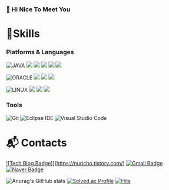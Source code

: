 ### 👋 Hi Nice To Meet You

# 💪Skills
### Platforms & Languages
![JAVA](https://img.shields.io/badge/JAVA-007396?style=for-the-badge&logo=java&logoColor=white")
<img src="https://img.shields.io/badge/Spring-6DB33F?style=for-the-badge&logo=Spring&logoColor=white">
<img src="https://img.shields.io/badge/html-E34F26?style=for-the-badge&logo=html5&logoColor=white">
<img src="https://img.shields.io/badge/css-1572B6?style=for-the-badge&logo=css3&logoColor=white">
<img src="https://img.shields.io/badge/javascript-F7DF1E?style=for-the-badge&logo=javascript&logoColor=black">
<img src="https://img.shields.io/badge/jquery-0769AD?style=for-the-badge&logo=jquery&logoColor=white">

![ORACLE](https://img.shields.io/badge/oracle-F80000?style=for-the-badge&logo=oracle&logoColor=white")
<img src="https://img.shields.io/badge/Microsoft SQL Server-CC2927?style=for-the-badge&logo=MicrosoftSQLServer&logoColor=white">
<img src="https://img.shields.io/badge/mysql-4479A1?style=for-the-badge&logo=mysql&logoColor=white">
<img src="https://img.shields.io/badge/mariaDB-003545?style=for-the-badge&logo=mariaDB&logoColor=white">

![LINUX](https://img.shields.io/badge/linux-FCC624?style=for-the-badge&logo=linux&logoColor=black")
<img src="https://img.shields.io/badge/apache-D22128?style=for-the-badge&logo=apache&logoColor=white">
<img src="https://img.shields.io/badge/apache tomcat-F8DC75?style=for-the-badge&logo=apachetomcat&logoColor=white">
<img src="https://img.shields.io/badge/Apache Solr-D9411E?style=for-the-badge&logo=ApacheSolr&logoColor=white">

### Tools
![Git](https://img.shields.io/badge/Git-F05032.svg?&style=for-the-badge&logo=Git&logoColor=white)
![Eclipse IDE](https://img.shields.io/badge/Eclipse%20IDE-2C2255.svg?&style=for-the-badge&logo=Eclipse%20IDE&logoColor=white)
![Visual Studio Code](https://img.shields.io/badge/Visual%20Studio%20Code-007ACC.svg?&style=for-the-badge&logo=Visual%20Studio%20Code&logoColor=white)
 
# :mailbox_with_mail: Contacts
[![Tech Blog Badge]](http://img.shields.io/badge/-Tech%20blog-black?style=flat-square&logo=github&link=https://nuricho.tistory.com/)](https://nuricho.tistory.com/)
[![Gmail Badge](https://img.shields.io/badge/Gmail-d14836?style=flat-square&logo=Gmail&logoColor=white&link=mailto:alsrb192@gmail.com)](mailto:alsrb192@gmail.com)
[![Naver Badge](https://img.shields.io/badge/Naver-03C75A?style=flat-square&logo=Naver&logoColor=white&link=mailto:alsrb192@naver.com)](mailto:alsrb192@naver.com)

![Anurag's GitHub stats](https://github-readme-stats.vercel.app/api?username=nuricho&show_icons=true&theme=tokyonight)
[![Solved.ac Profile](http://mazassumnida.wtf/api/v2/generate_badge?boj=alsrb1921)](https://solved.ac/alsrb1921/)
[![Hits](https://hits.seeyoufarm.com/api/count/incr/badge.svg?url=https%3A%2F%2Fgithub.com%2Fnuricho%2Fcho-minkyu&count_bg=%2384DCDD&title_bg=%2398B7E9&icon=&icon_color=%23E7E7E7&title=hits&edge_flat=false)](https://hits.seeyoufarm.com)
